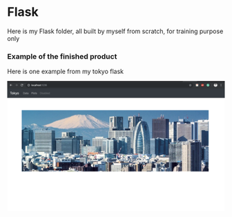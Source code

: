 # Flask

Here is my Flask folder, all built by myself from scratch, for training purpose only

### Example of the finished product

Here is one example from my tokyo flask

![Tokyo](Images/Tokyo.png)


